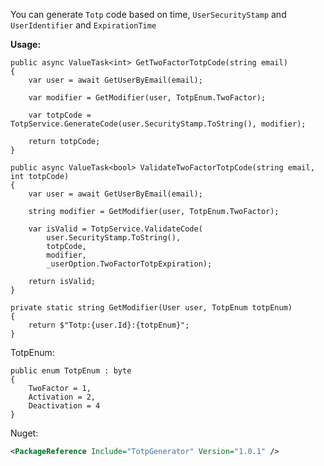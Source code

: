 You can generate `Totp` code based on time, `UserSecurityStamp` and `UserIdentifier` and `ExpirationTime`

**Usage:**
```CSharp
public async ValueTask<int> GetTwoFactorTotpCode(string email)
{
    var user = await GetUserByEmail(email);

    var modifier = GetModifier(user, TotpEnum.TwoFactor);

    var totpCode = TotpService.GenerateCode(user.SecurityStamp.ToString(), modifier);

    return totpCode;
}

public async ValueTask<bool> ValidateTwoFactorTotpCode(string email, int totpCode)
{
    var user = await GetUserByEmail(email);

    string modifier = GetModifier(user, TotpEnum.TwoFactor);

    var isValid = TotpService.ValidateCode(
        user.SecurityStamp.ToString(), 
        totpCode, 
        modifier, 
        _userOption.TwoFactorTotpExpiration);

    return isValid;
}

private static string GetModifier(User user, TotpEnum totpEnum)
{
    return $"Totp:{user.Id}:{totpEnum}";
}
```
TotpEnum:
```CSharp
public enum TotpEnum : byte
{
    TwoFactor = 1,
    Activation = 2,
    Deactivation = 4
}

```
Nuget:
```xml
<PackageReference Include="TotpGenerator" Version="1.0.1" />
```
